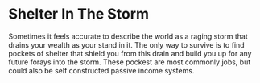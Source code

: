 # Shelter In The Storm

Sometimes it feels accurate to describe the world as a raging storm that drains
your wealth as your stand in it.
The only way to survive is to find pockets of shelter that shield you from this
drain and build you up for any future forays into the storm.
These pockest are most commonly jobs, but could also be self constructed passive
income systems.
